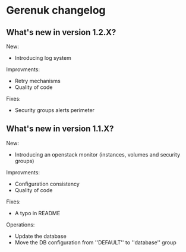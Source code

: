# Gerenuk changelog

## What's new in version 1.2.X?

New:
 - Introducing log system

Improvments:
 - Retry mechanisms
 - Quality of code
 
Fixes:
 - Security groups alerts perimeter


## What's new in version 1.1.X?

New:
 - Introducing an openstack monitor (instances, volumes and security groups)

Improvments:
 - Configuration consistency
 - Quality of code

Fixes:
 - A typo in README

Operations:
 - Update the database
 - Move the DB configuration from ''DEFAULT'' to ''database'' group


